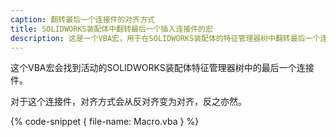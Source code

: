```yaml
---
caption: 翻转最后一个连接件的对齐方式
title: SOLIDWORKS装配体中翻转最后一个插入连接件的宏
description: 这是一个VBA宏，用于在SOLIDWORKS装配体的特征管理器树中翻转最后一个连接件的对齐方式（从反对齐到对齐，反之亦然）。
---
```

这个VBA宏会找到活动的SOLIDWORKS装配体特征管理器树中的最后一个连接件。

对于这个连接件，对齐方式会从反对齐变为对齐，反之亦然。

{% code-snippet { file-name: Macro.vba } %}